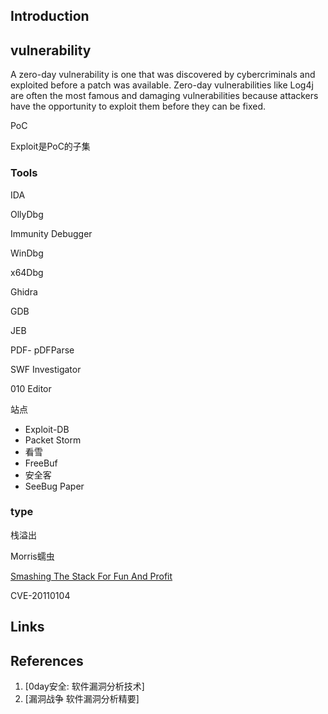 ## Introduction


## vulnerability


A zero-day vulnerability is one that was discovered by cybercriminals and exploited before a patch was available. 
Zero-day vulnerabilities like Log4j are often the most famous and damaging vulnerabilities because attackers have the opportunity to exploit them before they can be fixed.


PoC

Exploit是PoC的子集

### Tools

IDA


OllyDbg

Immunity Debugger


WinDbg

x64Dbg


Ghidra


GDB

JEB


PDF- pDFParse

SWF Investigator

010 Editor


站点
- Exploit-DB
- Packet Storm
- 看雪
- FreeBuf
- 安全客
- SeeBug Paper


### type


栈溢出

Morris蠕虫

[Smashing The Stack For Fun And Profit](https://www.eecs.umich.edu/courses/eecs588/static/stack_smashing.pdf)




CVE-20110104
## Links



## References

1. [0day安全: 软件漏洞分析技术]
2. [漏洞战争 软件漏洞分析精要]